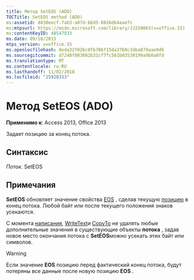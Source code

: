 ```yaml
---
title: Метод SetEOS (ADO)
TOCTitle: SetEOS method (ADO)
ms:assetid: d438eecf-7ab3-a07d-b6d5-8816db4aae7c
ms:mtpsurl: https://msdn.microsoft.com/library/JJ250063(v=office.15)
ms:contentKeyID: 48547933
ms.date: 09/18/2015
mtps_version: v=office.15
ms.openlocfilehash: 8eda32f026c0fb706f15da3760c3dba879aae9d6
ms.sourcegitcommit: d7248f803002b31cf7fc561b03530199a9b0a8fd
ms.translationtype: MT
ms.contentlocale: ru-RU
ms.lasthandoff: 11/02/2018
ms.locfileid: "25928333"
---
```

# <a name="seteos-method-ado"></a>Метод SetEOS (ADO)


**Применимо к**: Access 2013, Office 2013

Задает позицию за конец потока.

## <a name="syntax"></a>Синтаксис

*Поток*. SetEOS

## <a name="remarks"></a>Примечания

**SetEOS** обновляет значение свойства [EOS](eos-property-ado.md) , сделав текущую [позицию](position-property-ado.md) в конец потока. Любой байт или после текущего положения знаков усекаются.

С момента [написания](write-method-ado.md), [WriteText](writetext-method-ado.md)и [CopyTo](copyto-method-ado.md) не удалять любые дополнительные значения в существующие объекты **потока** , задав новое место окончания потока с **SetEOS**можно усекать этих байт или символов.


> [!WARNING]
> <P>Если значение <STRONG>EOS</STRONG> позицию перед фактический конец потока, будут потеряны все данные после новую позицию <STRONG>EOS</STRONG> .</P>



